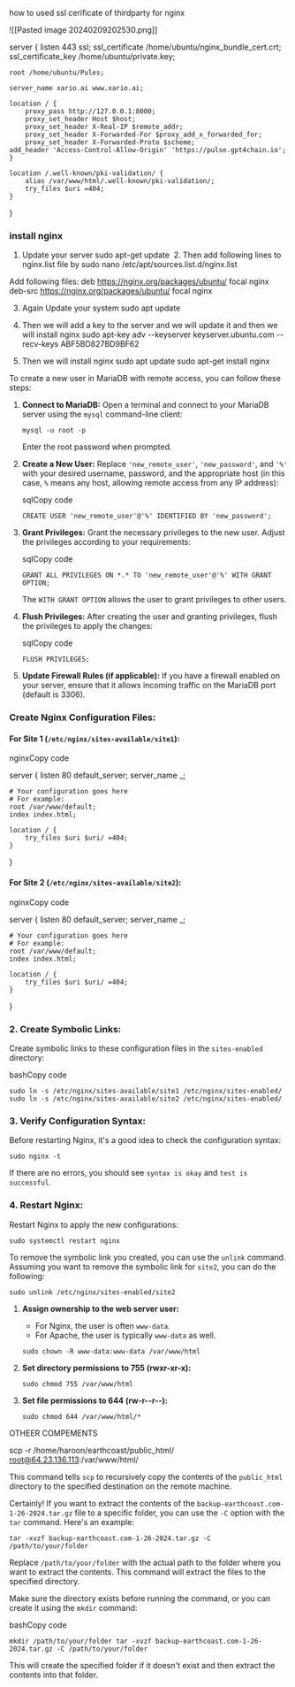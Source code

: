 how to used ssl cerificate of thirdparty for nginx

![[Pasted image 20240209202530.png]]


server {
    listen 443 ssl;
    ssl_certificate /home/ubuntu/nginx_bundle_cert.crt;
    ssl_certificate_key /home/ubuntu/private.key;

    root /home/ubuntu/Pules;

    server_name xario.ai www.xario.ai;

    location / {
        proxy_pass http://127.0.0.1:8000;
        proxy_set_header Host $host;
        proxy_set_header X-Real-IP $remote_addr;
        proxy_set_header X-Forwarded-For $proxy_add_x_forwarded_for;
        proxy_set_header X-Forwarded-Proto $scheme;
	add_header 'Access-Control-Allow-Origin' 'https://pulse.gpt4chain.io';
    }
    
    location /.well-known/pki-validation/ {
        alias /var/www/html/.well-known/pki-validation/;
        try_files $uri =404;
    }
}


### install nginx 
1. Update your server
sudo apt-get update
​
​2. Then add following lines to nginx.list file by
sudo nano /etc/apt/sources.list.d/nginx.list

Add following files: 
deb https://nginx.org/packages/ubuntu/ focal nginx
deb-src https://nginx.org/packages/ubuntu/ focal nginx

3. Again Update your system
sudo apt update

4. Then we will add a key to the server and we will update it and then we will install nginx
sudo apt-key adv --keyserver keyserver.ubuntu.com --recv-keys ABF5BD827BD9BF62

5. Then we will install nginx
sudo apt update
sudo apt-get install nginx


To create a new user in MariaDB with remote access, you can follow these steps:

1. **Connect to MariaDB:** Open a terminal and connect to your MariaDB server using the `mysql` command-line client:
    
    
    `mysql -u root -p`
    
    Enter the root password when prompted.
    
2. **Create a New User:** Replace `'new_remote_user'`, `'new_password'`, and `'%'` with your desired username, password, and the appropriate host (in this case, `%` means any host, allowing remote access from any IP address):
    
    sqlCopy code
    
    `CREATE USER 'new_remote_user'@'%' IDENTIFIED BY 'new_password';`
    
3. **Grant Privileges:** Grant the necessary privileges to the new user. Adjust the privileges according to your requirements:
    
    sqlCopy code
    
    `GRANT ALL PRIVILEGES ON *.* TO 'new_remote_user'@'%' WITH GRANT OPTION;`
    
    The `WITH GRANT OPTION` allows the user to grant privileges to other users.
    
4. **Flush Privileges:** After creating the user and granting privileges, flush the privileges to apply the changes:
    
    sqlCopy code
    
    `FLUSH PRIVILEGES;`
    
5. **Update Firewall Rules (if applicable):** If you have a firewall enabled on your server, ensure that it allows incoming traffic on the MariaDB port (default is 3306).


### Create Nginx Configuration Files:

#### For Site 1 (`/etc/nginx/sites-available/site1`):

nginxCopy code

server {
    listen 80 default_server;
    server_name _;

    # Your configuration goes here
    # For example:
    root /var/www/default;
    index index.html;

    location / {
        try_files $uri $uri/ =404;
    }
}


#### For Site 2 (`/etc/nginx/sites-available/site2`):

nginxCopy code

server {
    listen 80 default_server;
    server_name _;

    # Your configuration goes here
    # For example:
    root /var/www/default;
    index index.html;

    location / {
        try_files $uri $uri/ =404;
    }
}

### 2. Create Symbolic Links:

Create symbolic links to these configuration files in the `sites-enabled` directory:

bashCopy code

`sudo ln -s /etc/nginx/sites-available/site1 /etc/nginx/sites-enabled/ sudo ln -s /etc/nginx/sites-available/site2 /etc/nginx/sites-enabled/`

### 3. Verify Configuration Syntax:

Before restarting Nginx, it's a good idea to check the configuration syntax:


`sudo nginx -t`

If there are no errors, you should see `syntax is okay` and `test is successful`.

### 4. Restart Nginx:

Restart Nginx to apply the new configurations:


`sudo systemctl restart nginx`

To remove the symbolic link you created, you can use the `unlink` command. Assuming you want to remove the symbolic link for `site2`, you can do the following:


`sudo unlink /etc/nginx/sites-enabled/site2`


1. **Assign ownership to the web server user:**
    
    - For Nginx, the user is often `www-data`.
    - For Apache, the user is typically `www-data` as well.
    
    
    
    `sudo chown -R www-data:www-data /var/www/html`
    
2. **Set directory permissions to 755 (rwxr-xr-x):**
    
    
    
    `sudo chmod 755 /var/www/html`
    
3. **Set file permissions to 644 (rw-r--r--):**
    
    
    
    `sudo chmod 644 /var/www/html/*`

OTHEER  COMPEMENTS

scp -r /home/haroon/earthcoast/public_html/ root@64.23.136.113:/var/www/html/

This command tells `scp` to recursively copy the contents of the `public_html` directory to the specified destination on the remote machine.

Certainly! If you want to extract the contents of the `backup-earthcoast.com-1-26-2024.tar.gz` file to a specific folder, you can use the `-C` option with the `tar` command. Here's an example:


`tar -xvzf backup-earthcoast.com-1-26-2024.tar.gz -C /path/to/your/folder`

Replace `/path/to/your/folder` with the actual path to the folder where you want to extract the contents. This command will extract the files to the specified directory.

Make sure the directory exists before running the command, or you can create it using the `mkdir` command:

bashCopy code

`mkdir /path/to/your/folder tar -xvzf backup-earthcoast.com-1-26-2024.tar.gz -C /path/to/your/folder`

This will create the specified folder if it doesn't exist and then extract the contents into that folder.